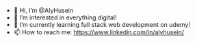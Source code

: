- 👋 Hi, I’m @AlyHusein
- 👀 I’m interested in everything digital! 
- 🌱 I’m currently learning full stack web development on udemy!
- 📫 How to reach me: https://www.linkedin.com/in/alyhusein/

<!---
AlyHusein/AlyHusein is a ✨ special ✨ repository because its `README.md` (this file) appears on your GitHub profile.
You can click the Preview link to take a look at your changes.
--->
